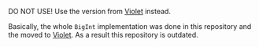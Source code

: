 DO NOT USE!
Use the version from [Violet](https://github.com/LiarPrincess/Violet) instead.

Basically, the whole `BigInt` implementation was done in this repository and the moved to [Violet](https://github.com/LiarPrincess/Violet). As a result this repository is outdated.
